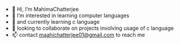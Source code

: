 - 👋 Hi, I’m MahimaChatterjee 
- 👀 I’m interested in learning computer languages 
- 🌱 and currently learning c language 
- 💞️ looking to collaborate on projects involving usage of c language
- 📫 contact maahichatterjee01@gmail.com to reach me 

<!---
MahimaChatterjee/MahimaChatterjee is a ✨ special ✨ repository because its `README.md` (this file) appears on your GitHub profile.
You can click the Preview link to take a look at your changes.
--->

